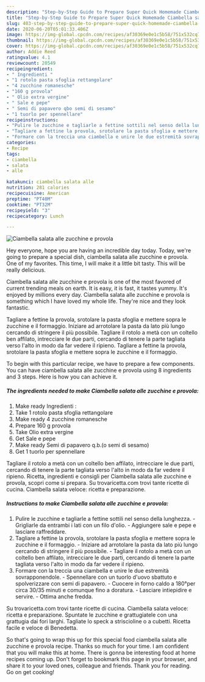 ```yaml
---
description: "Step-by-Step Guide to Prepare Super Quick Homemade Ciambella salata alle zucchine e provola"
title: "Step-by-Step Guide to Prepare Super Quick Homemade Ciambella salata alle zucchine e provola"
slug: 403-step-by-step-guide-to-prepare-super-quick-homemade-ciambella-salata-alle-zucchine-e-provola
date: 2020-06-20T05:01:33.406Z
image: https://img-global.cpcdn.com/recipes/af30369e0e1c5b58/751x532cq70/ciambella-salata-alle-zucchine-e-provola-recipe-main-photo.jpg
thumbnail: https://img-global.cpcdn.com/recipes/af30369e0e1c5b58/751x532cq70/ciambella-salata-alle-zucchine-e-provola-recipe-main-photo.jpg
cover: https://img-global.cpcdn.com/recipes/af30369e0e1c5b58/751x532cq70/ciambella-salata-alle-zucchine-e-provola-recipe-main-photo.jpg
author: Addie Reed
ratingvalue: 4.1
reviewcount: 20549
recipeingredient:
- " Ingredienti "
- "1 rotolo pasta sfoglia rettangolare"
- "4 zucchine romanesche"
- "160 g provola"
- " Olio extra vergine"
- " Sale e pepe"
- " Semi di papavero qbo semi di sesamo"
- "1 tuorlo per spennellare"
recipeinstructions:
- "Pulire le zucchine e tagliarle a fettine sottili nel senso della lunghezza. Grigliarle da entrambi i lati con un filo d&#39;olio. Aggiungere sale e pepe e lasciare raffreddare."
- "Tagliare a fettine la provola, srotolare la pasta sfoglia e mettere sopra le zucchine e il formaggio. Iniziare ad arrotolare la pasta da lato più lungo cercando di stringere il più possibile. Tagliare il rotolo a metà con un coltello ben affilato, intrecciare le due parti, cercando di tenere la parte tagliata verso l&#39;alto in modo da far vedere il ripieno."
- "Formare con la treccia una ciambella e unire le due estremità sovrapponendole. Spennellare con un tuorlo d&#39;uovo sbattuto e spolverizzare con semi di papavero. Cuocere in forno caldo a 180°per circa 30/35 minuti e comunque fino a doratura. Lasciare intiepidire e servire. Ottima anche fredda."
categories:
- Recipe
tags:
- ciambella
- salata
- alle

katakunci: ciambella salata alle 
nutrition: 281 calories
recipecuisine: American
preptime: "PT40M"
cooktime: "PT32M"
recipeyield: "3"
recipecategory: Lunch

---
```



![Ciambella salata alle zucchine e provola](https://img-global.cpcdn.com/recipes/af30369e0e1c5b58/751x532cq70/ciambella-salata-alle-zucchine-e-provola-recipe-main-photo.jpg)

Hey everyone, hope you are having an incredible day today. Today, we're going to prepare a special dish, ciambella salata alle zucchine e provola. One of my favorites. This time, I will make it a little bit tasty. This will be really delicious.

Ciambella salata alle zucchine e provola is one of the most favored of current trending meals on earth. It is easy, it is fast, it tastes yummy. It's enjoyed by millions every day. Ciambella salata alle zucchine e provola is something which I have loved my whole life. They're nice and they look fantastic.

Tagliare a fettine la provola, srotolare la pasta sfoglia e mettere sopra le zucchine e il formaggio. Iniziare ad arrotolare la pasta da lato più lungo cercando di stringere il più possibile. Tagliare il rotolo a metà con un coltello ben affilato, intrecciare le due parti, cercando di tenere la parte tagliata verso l&#39;alto in modo da far vedere il ripieno. Tagliare a fettine la provola, srotolare la pasta sfoglia e mettere sopra le zucchine e il formaggio.


To begin with this particular recipe, we have to prepare a few components. You can have ciambella salata alle zucchine e provola using 8 ingredients and 3 steps. Here is how you can achieve it.

<!--inarticleads1-->

##### The ingredients needed to make Ciambella salata alle zucchine e provola:

1. Make ready  Ingredienti :
1. Take 1 rotolo pasta sfoglia rettangolare
1. Make ready 4 zucchine romanesche
1. Prepare 160 g provola
1. Take  Olio extra vergine
1. Get  Sale e pepe
1. Make ready  Semi di papavero q.b.(o semi di sesamo)
1. Get 1 tuorlo per spennellare


Tagliare il rotolo a metà con un coltello ben affilato, intrecciare le due parti, cercando di tenere la parte tagliata verso l&#39;alto in modo da far vedere il ripieno. Ricetta, ingredienti e consigli per Ciambella salata alle zucchine e provola, scopri come si prepara. Su trovaricetta.com trovi tante ricette di cucina. Ciambella salata veloce: ricetta e preparazione. 

<!--inarticleads2-->

##### Instructions to make Ciambella salata alle zucchine e provola:

1. Pulire le zucchine e tagliarle a fettine sottili nel senso della lunghezza. - Grigliarle da entrambi i lati con un filo d&#39;olio. - Aggiungere sale e pepe e lasciare raffreddare.
1. Tagliare a fettine la provola, srotolare la pasta sfoglia e mettere sopra le zucchine e il formaggio. - Iniziare ad arrotolare la pasta da lato più lungo cercando di stringere il più possibile. - Tagliare il rotolo a metà con un coltello ben affilato, intrecciare le due parti, cercando di tenere la parte tagliata verso l&#39;alto in modo da far vedere il ripieno.
1. Formare con la treccia una ciambella e unire le due estremità sovrapponendole. - Spennellare con un tuorlo d&#39;uovo sbattuto e spolverizzare con semi di papavero. - Cuocere in forno caldo a 180°per circa 30/35 minuti e comunque fino a doratura. - Lasciare intiepidire e servire. - Ottima anche fredda.


Su trovaricetta.com trovi tante ricette di cucina. Ciambella salata veloce: ricetta e preparazione. Spuntate le zucchine e grattugiatele con una grattugia dai fori larghi. Tagliate lo speck a striscioline o a cubetti. Ricetta facile e veloce di Benedetta. 

So that's going to wrap this up for this special food ciambella salata alle zucchine e provola recipe. Thanks so much for your time. I am confident that you will make this at home. There is gonna be interesting food at home recipes coming up. Don't forget to bookmark this page in your browser, and share it to your loved ones, colleague and friends. Thank you for reading. Go on get cooking!
